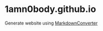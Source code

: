 # 1amn0body.github.io

Generate website using [MarkdownConverter](https://github.com/1amn0body/MarkdownConverter)

